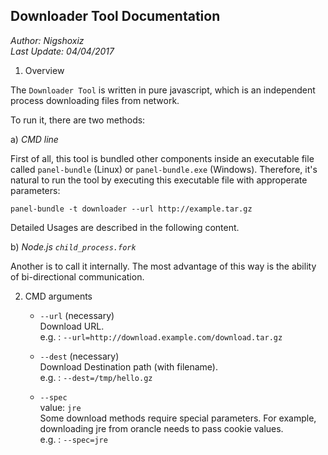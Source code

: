 ## Downloader Tool Documentation

_Author: Nigshoxiz_   
_Last Update: 04/04/2017_  

1. Overview

The `Downloader Tool` is written in pure javascript, which is an independent process downloading files from network.

To run it, there are two methods:  

a) _CMD line_  

First of all, this tool is bundled other components inside an executable file called `panel-bundle` (Linux) or `panel-bundle.exe` (Windows). Therefore, it's natural to run the tool by executing this executable file with approperate parameters:

```
panel-bundle -t downloader --url http://example.tar.gz
```

Detailed Usages are described in the following content.

b) _Node.js `child_process.fork`_

Another is to call it internally. The most advantage of this way is the ability of bi-directional communication.

2. CMD arguments

    - `--url`  (necessary)  
    Download URL.  
    e.g. : `--url=http://download.example.com/download.tar.gz`

    - `--dest` (necessary)  
    Download Destination path (with filename).  
    e.g. : `--dest=/tmp/hello.gz`

    - `--spec`  
    value: `jre`  
    Some download methods require special parameters. For example, downloading jre from orancle needs to pass cookie values.  
    e.g. : `--spec=jre`